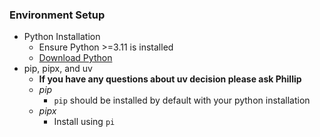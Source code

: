 ### Environment Setup
- Python Installation
	- Ensure Python >=3.11 is installed
	- [Download Python](https://www.python.org/downloads/)
- pip, pipx, and uv
	- **If you have any questions about uv decision please ask Phillip**
	- *pip*
		- `pip` should be installed by default with your python installation
	- *pipx*
		- Install using `pi`